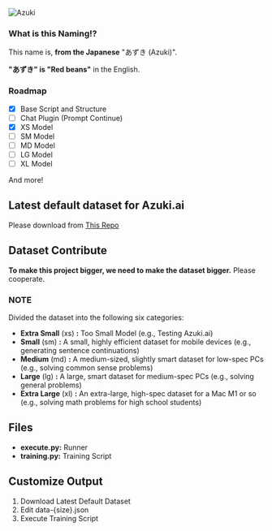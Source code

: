 
![Azuki](https://github.com/user-attachments/assets/2bcfd1d5-7998-4b3f-8e42-fe7269082d19)

### What is this Naming!?
This name is, **from the Japanese** "あずき (Azuki)".

**"あずき" is "Red beans"** in the English.

### Roadmap
- [x] Base Script and Structure
- [ ] Chat Plugin (Prompt Continue)
- [x] XS Model
- [ ] SM Model
- [ ] MD Model
- [ ] LG Model
- [ ] XL Model

And more!

## Latest default dataset for Azuki.ai
Please download from [This Repo](https://github.com/DiamondGotCat/Dataset-for-Azuki.ai)

## Dataset Contribute
**To make this project bigger, we need to make the dataset bigger.**
Please cooperate.

### NOTE
Divided the dataset into the following six categories:
- **Extra Small** (xs) **:** Too Small Model (e.g., Testing Azuki.ai)
- **Small** (sm) **:** A small, highly efficient dataset for mobile devices (e.g., generating sentence continuations)
- **Medium** (md) **:** A medium-sized, slightly smart dataset for low-spec PCs (e.g., solving common sense problems)
- **Large** (lg) **:** A large, smart dataset for medium-spec PCs (e.g., solving general problems)
- **Extra Large** (xl) **:** An extra-large, high-spec dataset for a Mac M1 or so (e.g., solving math problems for high school students)

## Files
- **execute.py:** Runner
- **training.py:** Training Script

## Customize Output
1. Download Latest Default Dataset
2. Edit data-{size}.json
3. Execute Training Script
